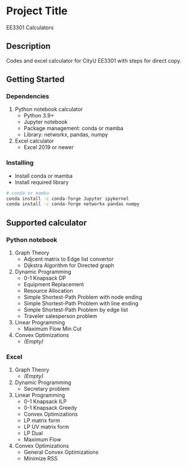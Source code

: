 # Project Title

EE3301 Calculators

## Description

Codes and excel calculator for CityU EE3301 with steps for direct copy.

## Getting Started

### Dependencies

1. Python notebook calculator
   * Python 3.9+
   * Jupyter notebook
   * Package management: conda or mamba
   * Library: networkx, pandas, numpy
2. Excel calculator
   * Excel 2019 or newer

### Installing

* Install conda or mamba
* Install required library

```bash
# conda or mamba
conda install -c conda-forge Jupyter ipykernel
conda install -c conda-forge networkx pandas numpy
```

## Supported calculator

### Python notebook

1. Graph Theory
    * Adjcent matrix to Edge list convertor
    * Dijkstra Algorithm for Directed graph
2. Dynamic Programming
    * 0-1 Knapsack DP
    * Equipment Replacement
    * Resource Allocation
    * Simple Shortest-Path Problem with node ending
    * Simple Shortest-Path Problem with line ending
    * Simple Shortest-Path Problem by edge list
    * Traveler salesperson problem
3. Linear Programming
    * Maximum Flow Min Cut
4. Convex Optimizations
    * *(Empty)*

### Excel

1. Graph Theory
    * *(Empty)*
2. Dynamic Programming
    * Secretary problem
3. Linear Programming
    * 0-1 Knapsack ILP
    * 0-1 Knapsack Greedy
    * Convex Optimizations
    * LP matrix form
    * LP UV matrix form
    * LP Dual
    * Maximum Flow
4. Convex Optimizations
    * General Convex Optimizations
    * Minimize RSS

